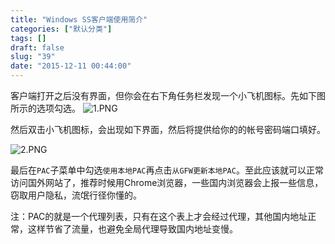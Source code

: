 ```yaml
---
title: "Windows SS客户端使用简介"
categories: ["默认分类"]
tags: []
draft: false
slug: "39"
date: "2015-12-11 00:44:00"
---
```


客户端打开之后没有界面，但你会在右下角任务栏发现一个小飞机图标。先如下图所示的选项勾选。
![1.PNG][1]

然后双击小飞机图标，会出现如下界面，然后将提供给你的的帐号密码端口填好。

![2.PNG][2]

最后在`PAC`子菜单中勾选`使用本地PAC`再点击`从GFW更新本地PAC`。至此应该就可以正常访问国外网站了，推荐时候用Chrome浏览器，一些国内浏览器会上报一些信息，窃取用户隐私，流氓行径你懂的。

注：PAC的就是一个代理列表，只有在这个表上才会经过代理，其他国内地址正常，这样节省了流量，也避免全局代理导致国内地址变慢。

  [1]: http://img.zhangchen915.com/2017/06/647873942.png
  [2]: http://img.zhangchen915.com/2017/06/3519435704.png
